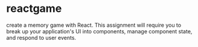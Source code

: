 # reactgame
create a memory game with React. This assignment will require you to break up your application's UI into components, manage component state, and respond to user events.
